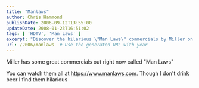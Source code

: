 ```yaml
---
title: "Manlaws"
author: Chris Hammond
publishDate: 2006-09-12T13:55:00
updateDate: 2008-01-23T16:51:02
tags: [ 'HDTV', 'Man Laws' ]
excerpt: "Discover the hilarious \"Man Laws\" commercials by Miller on their website. Even non-beer drinkers will love these entertaining ads! #Miller #ManLaws #comedy"
url: /2006/manlaws  # Use the generated URL with year
---
```

<p>Miller has some great commercials out right now called &quot;Man Laws&quot;</p><p>You can watch them all at <a href="https://www.manlaws.com/">https://www.manlaws.com</a>. Though I don&#39;t drink beer I find them hilarious</p>

